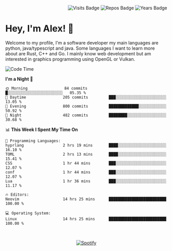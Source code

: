 <p align="right">
  <img src="https://badges.pufler.dev/visits/Alextibtab/Alextibtab" alt="Visits Badge">
  <img src="https://badges.pufler.dev/repos/Alextibtab/" alt="Repos Badge">
  <img src="https://badges.pufler.dev/years/Alextibtab/" alt="Years Badge">
</p>

<h1 align="left">Hey, I'm Alex! 💽 </h1>

Welcome to my profile, I'm a software developer my main languages are python, java/typescript and java. Some languages I want to learn more about are Rust, C++ and Go. I mainly know web development but am interested in graphics programming using OpenGL or Vulkan.

<!--START_SECTION:waka-->
![Code Time](http://img.shields.io/badge/Code%20Time-88%20hrs%2011%20mins-blue)

**I'm a Night 🦉** 

```text
🌞 Morning                84 commits          █░░░░░░░░░░░░░░░░░░░░░░░░   05.35 % 
🌆 Daytime                205 commits         ███░░░░░░░░░░░░░░░░░░░░░░   13.05 % 
🌃 Evening                800 commits         █████████████░░░░░░░░░░░░   50.92 % 
🌙 Night                  482 commits         ████████░░░░░░░░░░░░░░░░░   30.68 % 
```


📊 **This Week I Spent My Time On** 

```text
💬 Programming Languages: 
hyprlang                 2 hrs 19 mins       ████░░░░░░░░░░░░░░░░░░░░░   16.10 % 
TOML                     2 hrs 13 mins       ████░░░░░░░░░░░░░░░░░░░░░   15.41 % 
CSS                      1 hr 44 mins        ███░░░░░░░░░░░░░░░░░░░░░░   12.07 % 
conf                     1 hr 44 mins        ███░░░░░░░░░░░░░░░░░░░░░░   12.07 % 
Lua                      1 hr 36 mins        ███░░░░░░░░░░░░░░░░░░░░░░   11.17 % 

🔥 Editors: 
Neovim                   14 hrs 25 mins      █████████████████████████   100.00 % 

💻 Operating System: 
Linux                    14 hrs 25 mins      █████████████████████████   100.00 % 
```


<!--END_SECTION:waka-->
&nbsp;<div align="center">
  [![Spotify](https://spotify-now-playing-wine-six.vercel.app/api/spotify?border_color=ffffff)](https://open.spotify.com/user/pmo1v2ejnt42kgp5jar5drtag)
</div>

